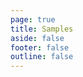 ```yaml
---
page: true
title: Samples
aside: false
footer: false
outline: false
---
```


<script>
import { defineAsyncComponent } from 'vue'
import ReplLoading from '@theme/components/ReplLoading.vue'

export default {
  components: {
    ExampleRepl: defineAsyncComponent({
      loader: () => import('./Example.vue'),
      // loadingComponent: ReplLoading
    })
  }
}
</script>

<ClientOnly>
  <ExampleRepl />
</ClientOnly>
